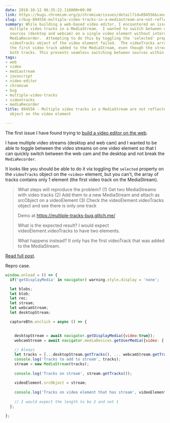 ```yaml
---
date: 2018-10-12 06:35:22.116000+00:00
link: https://bugs.chromium.org/p/chromium/issues/detail?id=894556&can=1&q=reporter%3Ame&colspec=ID%20Pri%20M%20Stars%20ReleaseBlock%20Component%20Status%20Owner%20Summary%20OS%20Modified&desc=3
slug: crbug-894556-multiple-video-tracks-in-a-mediastream-are-not-reflected-on-the-videotracks-object-on-the-video-element
summary: While building a web-based video editor, I encountered an issue with handling
  multiple video tracks in a MediaStream.  I wanted to switch between different video
  sources (desktop and webcam) on a single video element without interrupting the
  MediaRecorder.  Attempting to do this by toggling the 'selected' property on the
  videoTracks object of the video element failed.  The videoTracks array only contains
  the first video track added to the MediaStream, even though the stream itself contains
  both tracks. This prevents seamless switching between sources within the video element.
tags:
- web
- video
- mediastream
- javascript
- video-editor
- chromium
- bug
- multiple-video-tracks
- videotracks
- mediaRecorder
title: 894556 - Multiple video tracks in a MediaStream are not reflected on the videoTracks
  object on the video element

---
```

The first issue I have found trying to [build a video editor on the
web](https://paul.kinlan.me/building-a-video-editor-on-the-web-with-the-web/). 

I have multiple video streams (desktop and web cam) and I wanted to be able to
toggle between the video streams on one video element so that I can quickly
switch between the web cam and the desktop and not break the `MediaRecorder`.

It looks like you should be able to do it via toggling the `selected` property
on the `videoTracks` object on the `<video>` element, but you can't, the array
of tracks contains only 1 element (the first video track on the MediaStream).

> What steps will reproduce the problem?
> (1) Get two MediaStreams with video tracks
> (2) Add them to a new MediaStream and attach as srcObject on a videoElement
> (3) Check the videoElement.videoTracks object and see there is only one track
> 
> Demo at https://multiple-tracks-bug.glitch.me/
> 
> What is the expected result?
> I would expect videoElement.videoTracks to have two elements.
> 
> What happens instead?
> It only has the first videoTrack that was added to the MediaStream.

[Read full post](https://bugs.chromium.org/p/chromium/issues/detail?id=894556&can=1&q=reporter%3Ame&colspec=ID%20Pri%20M%20Stars%20ReleaseBlock%20Component%20Status%20Owner%20Summary%20OS%20Modified&desc=3).

Repro case.

```javascript
window.onload = () => {
  if('getDisplayMedia' in navigator) warning.style.display = 'none';

  let blobs;
  let blob;
  let rec;
  let stream;
  let webcamStream;
  let desktopStream;

  captureBtn.onclick = async () => {

       
    desktopStream = await navigator.getDisplayMedia({video:true});
    webcamStream = await navigator.mediaDevices.getUserMedia({video: { height: 1080, width: 1920 }, audio: true});
    
    // Always 
    let tracks = [...desktopStream.getTracks(), ... webcamStream.getTracks()]
    console.log('Tracks to add to stream', tracks);
    stream = new MediaStream(tracks);
    
    console.log('Tracks on stream', stream.getTracks());
    
    videoElement.srcObject = stream;
    
    console.log('Tracks on video element that has stream', videoElement.videoTracks)
    
    // I would expect the length to be 2 and not 1
  };

};
```